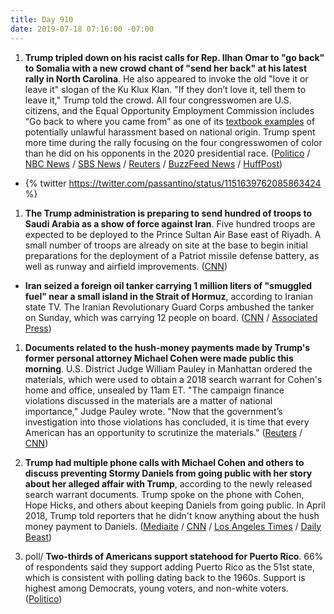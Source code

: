 ```yaml
---
title: Day 910
date: 2019-07-18 07:16:00 -07:00
---
```


1. **Trump tripled down on his racist calls for Rep. Ilhan Omar to "go back" to Somalia with a new crowd chant of "send her back" at his latest rally in North Carolina**. He also appeared to invoke the old "love it or leave it" slogan of the Ku Klux Klan. "If they don’t love it, tell them to leave it," Trump told the crowd. All four congresswomen are U.S. citizens, and the Equal Opportunity Employment Commission includes “Go back to where you came from” as one of its [textbook examples](https://www.eeoc.gov/eeoc/publications/immigrants-facts.cfm) of potentially unlawful harassment based on national origin. Trump spent more time during the rally focusing on the four congresswomen of color than he did on his opponents in the 2020 presidential race. ([Politico](https://www.politico.com/story/2019/07/17/trump-send-her-back-north-carolina-rally-1418904) / [NBC News](https://www.nbcnews.com/politics/2020-election/after-house-rejects-stupid-impeachment-trump-fuels-rally-crowd-chant-n1031066) / [SBS News](https://www.sbs.com.au/news/trump-invokes-kkk-slogan-love-it-or-leave-it-at-north-carolina-rally) / [Reuters](https://www.reuters.com/article/us-usa-trump-idUSKCN1UC2PW) / [BuzzFeed News](https://www.buzzfeednews.com/article/salvadorhernandez/trumps-supporters-chanted-send-her-back-as-the-president) / [HuffPost](https://www.eeoc.gov/eeoc/publications/immigrants-facts.cfm))
*
   {% twitter https://twitter.com/passantino/status/1151639762085863424 %}


1. **The Trump administration is preparing to send hundred of troops to Saudi Arabia as a show of force against Iran**. Five hundred troops are expected to be deployed to the Prince Sultan Air Base east of Riyadh. A small number of troops are already on site at the base to begin initial preparations for the deployment of a Patriot missile defense battery, as well as runway and airfield improvements. ([CNN](https://www.cnn.com/2019/07/17/politics/us-military-buildup-saudi-air-base-satellite-images/index.html))

* **Iran seized a foreign oil tanker carrying 1 million liters of "smuggled fuel" near a small island in the Strait of Hormuz**, according to Iranian state TV. The Iranian Revolutionary Guard Corps ambushed the tanker on Sunday, which was carrying 12 people on board. ([CNN](https://www.cnn.com/2019/07/18/middleeast/iran-tanker-intl/index.html) / [Associated Press](https://apnews.com/2d94f2b673b74940b26db541e9eeb262))

1. **Documents related to the hush-money payments made by Trump's former personal attorney Michael Cohen were made public this morning**. U.S. District Judge William Pauley in Manhattan ordered the materials, which were used to obtain a 2018 search warrant for Cohen's home and office, unsealed by 11am ET. "The campaign finance violations discussed in the materials are a matter of national importance," Judge Pauley wrote. "Now that the government’s investigation into those violations has concluded, it is time that every American has an opportunity to scrutinize the materials." ([Reuters](https://www.reuters.com/article/us-usa-trump-cohen-idUSKCN1UD18D) / [CNN](https://www.cnn.com/2019/07/18/politics/michael-cohen-documents/index.html))

2. **Trump had multiple phone calls with Michael Cohen and others to discuss preventing Stormy Daniels from going public with her story about her alleged affair with Trump**, according to the newly released search warrant documents. Trump spoke on the phone with Cohen, Hope Hicks, and others about keeping Daniels from going public. In April 2018, Trump told reporters that he didn't know anything about the hush money payment to Daniels. ([Mediaite](https://www.mediaite.com/news/unredacted-michael-cohen-docs-reveal-pre-election-calls-with-trump-over-stormy-daniels-payment/) / [CNN](https://www.cnn.com/2019/07/18/politics/michael-cohen-documents/index.html) / [Los Angeles Times](https://www.latimes.com/97052438-132.html) / [Daily Beast](https://www.thedailybeast.com/cohen-documents-unsealed-on-trump-ami-stormy-daniels-karen-mcdougal))

3. poll/ **Two-thirds of Americans support statehood for Puerto Rico**. 66% of respondents said they support adding Puerto Rico as the 51st state, which is consistent with polling dating back to the 1960s. Support is highest among Democrats, young voters, and non-white voters. ([Politico](https://www.politico.com/story/2019/07/18/puerto-rico-statehood-poll-1419203))
